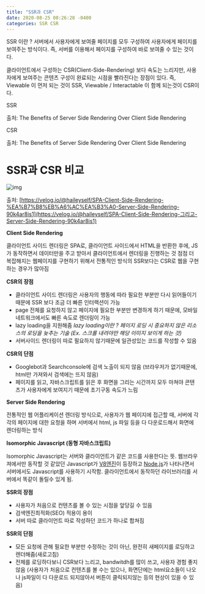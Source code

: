 ```yaml
---
title: "SSR과 CSR"
date: 2020-08-25 08:26:28 -0400
categories: SSR CSR
---
```


SSR 이란 ?
서버에서 사용자에게 보여줄 페이지를 모두 구성하여 사용자에게 페이지를 보여주는 방식이다. 즉, 서버를 이용해서 페이지를 구성하여 바로 보여줄 수 있는 것이다.

클라이언트에서 구성하는 CSR(Client-Side-Rendering) 보다 속도는 느리지만, 사용자에게 보여주는 콘텐츠 구성이 완료되는 시점을 빨라진다는 장점이 있다. 즉, Viewable 이 먼저 되는 것이 SSR, Viewable / Interactable 이 함께 되는것이 CSR이다.

SSR

출처: The Benefits of Server Side Rendering Over Client Side Rendering

CSR

출처: The Benefits of Server Side Rendering Over Client Side Rendering

# SSR과 CSR 비교

![img](https://media.vlpt.us/post-images/haileyself/0bdc5620-2149-11ea-bc09-3b1f344ad048/image.png)



출처: [https://velog.io/@haileyself/SPA-Client-Side-Rendering-%EA%B7%B8%EB%A6%AC%EA%B3%A0-Server-Side-Rendering-90k4ar8is1](https://velog.io/@haileyself/SPA-Client-Side-Rendering-그리고-Server-Side-Rendering-90k4ar8is1)





**Client Side Rendering**

클라이언트 사이드 렌더링은 SPA로, 클라이언트 사이드에서 HTML을 반환한 후에, JS가 동작하면서 데이터만을 주고 받아서 클라이언트에서 렌더링을 진행하는 것
점점 더 복잡해지는 웹페이지를 구현하기 위해서 전통적인 방식의 SSR보다는 CSR로 웹을 구현하는 경우가 많아짐



**CSR의 장점**

- 클라이언트 사이드 렌더링은 사용자의 행동에 따라 필요한 부분만 다시 읽어들이기때문에 SSR 보다 조금 더 빠른 인터랙션이 가능
- page 전체를 요청하지 않고 페이지에 필요한 부분만 변경하게 하기 때문에, 모바일 네트워크에서도 빠른 속도로 렌더링이 가능
- lazy loading을 지원해줌
  *lazy loading이란 ? 페이지 로딩 시 중요하지 않은 리소스의 로딩을 늦추는 기술
  (Ex. 스크롤 내려야만 해당 이미지 보이게 하는 것)*
- 서버사이드 렌더링이 따로 필요하지 않기때문에 일관성있는 코드를 작성할 수 있음



**CSR의 단점**

- Googlebot과 Searchconsole에 검색 노출이 되지 않음 (브라우저가 없기때문에, html만 가져와서 검색에는 뜨지 않음)
- 페이지를 읽고, 자바스크립트를 읽은 후 화면을 그리는 시간까지 모두 마쳐야 콘텐츠가 사용자에게 보여지기 때문에 초기구동 속도가 느림



**Server Side Rendering**

전통적인 웹 어플리케이션 렌더링 방식으로, 사용자가 웹 페이지에 접근할 때, 서버에 각각의 페이지에 대한 요청을 하며 서버에서 html, js 파일 등을 다 다운로드해서 화면에 렌더링하는 방식



**Isomorphic Javascript (동형 자바스크립트)**

Isomorphic Javascript는 서버와 클라이언트가 같은 코드를 사용한다는 뜻. 웹브라우져에서만 동작할 것 같았던 Javascript가 [V8엔진](https://developers.google.com/v8/)이 등장하고 [Node.js](https://nodejs.org/)가 나타나면서 서버에서도 Javascript를 사용하기 시작함. 클라이언트에서 동작하던 라이브러리를 서버에서 똑같이 돌릴수 있게 됨.



**SSR의 장점**

- 사용자가 처음으로 컨텐츠를 볼 수 있는 시점을 앞당길 수 있음
- 검색엔진최적화(SEO) 적용이 용이
- 서버 따로 클라이언트 따로 작성하던 코드가 하나로 합쳐짐



**SSR의 단점**

- 모든 요청에 관해 필요한 부분만 수정하는 것이 아닌, 완전히 새페이지를 로딩하고 렌더해줌(새로고침)
- 전체를 로딩하다보니 CSR보다 느리고, bandwitdh를 많이 쓰고, 사용자 경험 좋지 않음
  (사용자가 처음으로 컨텐츠를 볼 수는 있으나, 화면단에는 html요소들이 나오나 js파일이 다 다운로드 되지않아서 버튼이 클릭되지않는 등의 현상이 있을 수 있음)

